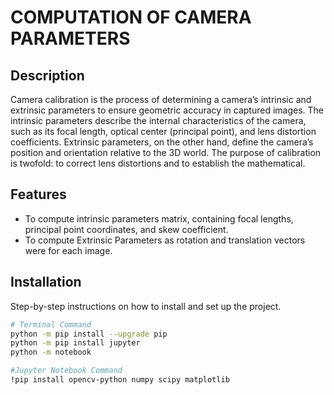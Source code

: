 # COMPUTATION OF CAMERA PARAMETERS

## Description
Camera calibration is the process of determining a camera’s intrinsic and extrinsic parameters to ensure geometric accuracy in captured images. The intrinsic parameters describe the internal characteristics of the camera, such as its focal length, optical center (principal point), and lens distortion coefficients. Extrinsic parameters, on the other hand, define the camera’s position and orientation relative to the 3D world. The purpose of calibration is twofold: to correct lens distortions and to establish the mathematical.

## Features
- To compute intrinsic parameters matrix, containing focal lengths, principal point coordinates, and skew coefficient. 
- To compute Extrinsic Parameters as rotation and translation vectors were for each image.

## Installation
Step-by-step instructions on how to install and set up the project.

```sh
# Terminal Command
python -m pip install --upgrade pip
python -m pip install jupyter
python -m notebook

#Jupyter Notebook Command
!pip install opencv-python numpy scipy matplotlib
